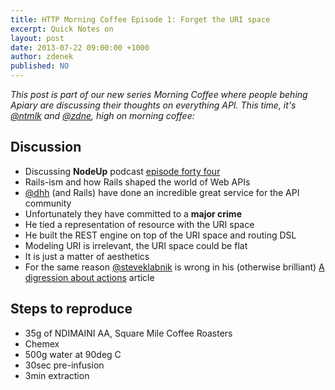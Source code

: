 ```yaml
---
title: HTTP Morning Coffee Episode 1: Forget the URI space
excerpt: Quick Notes on 
layout: post
date: 2013-07-22 09:00:00 +1000
author: zdenek
published: NO
---
```


_This post is part of our new series Morning Coffee where people behing Apiary are discussing their thoughts on everything API. This time, it's [@ntmlk](https://twitter.com/ntmlk) and [@zdne](https://twitter.com/zdne), high on morning coffee:_

## Discussion
+ Discussing **NodeUp** podcast [episode forty four](http://nodeup.com/fortyfour)
+ Rails-ism and how Rails shaped the world of Web APIs
+ [@dhh](https://twitter.com/dhh) (and Rails) have done an incredible great service for the API community 
+ Unfortunately they have committed to a **major crime**
+ He tied a representation of resource with the URI space
+ He built the REST engine on top of the URI space and routing DSL
+ Modeling URI is irrelevant, the URI space could be flat
+ It is just a matter of aesthetics 
+ For the same reason [@steveklabnik](https://twitter.com/steveklabnik) is wrong in his (otherwise brilliant) [A digression about actions](http://blog.steveklabnik.com/posts/2011-07-03-nobody-understands-rest-or-http#a_digression_about_actions) article

## Steps to reproduce
+ 35g of NDIMAINI AA, Square Mile Coffee Roasters
+ Chemex
+ 500g water at 90deg  C
+ 30sec pre-infusion 
+ 3min extraction
